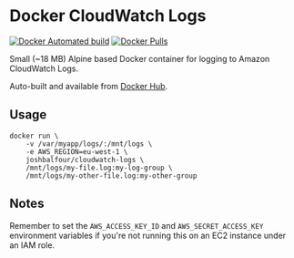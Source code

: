 # Docker CloudWatch Logs

[![Docker Automated build](https://img.shields.io/docker/automated/joshbalfour/cloudwatch-logs.svg?maxAge=2592000)](https://hub.docker.com/r/joshbalfour/cloudwatch-logs/)
[![Docker Pulls](https://img.shields.io/docker/pulls/joshbalfour/cloudwatch-logs.svg?maxAge=2592000)](https://hub.docker.com/r/joshbalfour/cloudwatch-logs/)

Small (~18 MB) Alpine based Docker container for logging to Amazon CloudWatch Logs.

Auto-built and available from [Docker Hub](https://hub.docker.com/r/joshbalfour/cloudwatch-logs/).

## Usage

```
docker run \
	-v /var/myapp/logs/:/mnt/logs \
	-e AWS_REGION=eu-west-1 \
	joshbalfour/cloudwatch-logs \
	/mnt/logs/my-file.log:my-log-group \
	/mnt/logs/my-other-file.log:my-other-group
```

## Notes
Remember to set the `AWS_ACCESS_KEY_ID` and `AWS_SECRET_ACCESS_KEY` environment variables if you're not running this on an EC2 instance under an IAM role.
